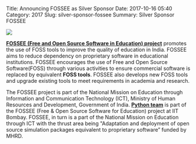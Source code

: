 Title: Announcing FOSSEE as Silver Sponsor
Date: 2017-10-16 05:40
Category: 2017
Slug: silver-sponsor-fossee
Summary: Silver Sponsor FOSSEE

<img src="http://fossee.in/sites/all/themes/software_responsive_theme/img/logo.png">

**[FOSSEE (Free and Open Source Software in Education) project](http://fossee.in/)** promotes the use of FOSS tools to improve the quality of education in India. FOSSEE aims to reduce dependency on proprietary software in educational institutions. FOSSEE encourages the use of Free and Open Source Software(FOSS) through various activities to ensure commercial software is replaced by equivalent **FOSS tools**. FOSSEE also develops new FOSS tools and upgrade existing tools to meet requirements in academia and research.

The FOSSEE project is part of the National Mission on Education through Information and Communication Technology (ICT), Ministry of Human Resources and Development, Government of India. **[Python team](http://python.fossee.in/)** is part of the FOSSEE (Free & Open Source Software for Education) project at IIT Bombay. FOSSEE, in turn is a part of the National Mission on Education through ICT with the thrust area being "Adaptation and deployment of open source simulation packages equivalent to proprietary software” funded by MHRD. 
